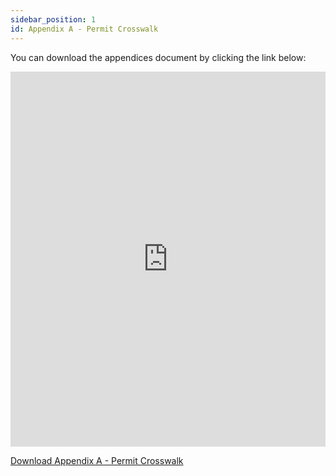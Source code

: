 ```yaml
---
sidebar_position: 1
id: Appendix A - Permit Crosswalk
---
```



You can download the appendices document by clicking the link below:

<iframe src="https://github.com/shivachemburkar/CWMA-Attachments/blob/main/Appendix%20A%20Permit%20Crosswalk.pdf" width="100%" height="600px" frameborder="0" scrolling="no"></iframe>

[Download Appendix A - Permit Crosswalk](https://www.dropbox.com/scl/fi/6gaxfop0k4lmk5t4385o7/Appendix-A-Permit-Crosswalk.pdf?rlkey=nxjgvt06loxx8yl3iz54knx93&st=82bc2kc6&dl=0)
